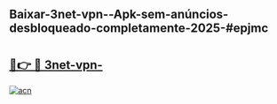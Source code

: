 ## Baixar-3net-vpn--Apk-sem-anúncios-desbloqueado-completamente-2025-#epjmc

# <h2><a href="https://ainizakaria.my?title=3net-vpn-&ref=20M">🔗👉 🔴 3net-vpn-</a></h2>

[![acn](https://github.com/user-attachments/assets/0f9c940e-d8b0-45ae-aac7-cd30a18b3e1c)](https://ainizakaria.my?title=3net-vpn-&ref=20M)

